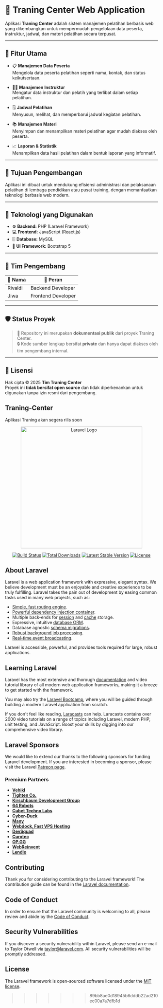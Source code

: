 # 🏫 Traning Center Web Application

Aplikasi **Traning Center** adalah sistem manajemen pelatihan berbasis web yang dikembangkan untuk mempermudah pengelolaan data peserta, instruktur, jadwal, dan materi pelatihan secara terpusat.

---

## 🚀 Fitur Utama

- 📋 **Manajemen Data Peserta**  
  Mengelola data peserta pelatihan seperti nama, kontak, dan status keikutsertaan.

- 👨‍🏫 **Manajemen Instruktur**  
  Mengatur data instruktur dan pelatih yang terlibat dalam setiap pelatihan.

- 🗓️ **Jadwal Pelatihan**  
  Menyusun, melihat, dan memperbarui jadwal kegiatan pelatihan.

- 📚 **Manajemen Materi**  
  Menyimpan dan menampilkan materi pelatihan agar mudah diakses oleh peserta.

- 📈 **Laporan & Statistik**  
  Menampilkan data hasil pelatihan dalam bentuk laporan yang informatif.

---

## 🎯 Tujuan Pengembangan

Aplikasi ini dibuat untuk mendukung efisiensi administrasi dan pelaksanaan pelatihan di lembaga pendidikan atau pusat training, dengan memanfaatkan teknologi berbasis web modern.

---

## 🧰 Teknologi yang Digunakan

- ⚙️ **Backend:** PHP (Laravel Framework)  
- 💻 **Frontend:** JavaScript (React.js)  
- 🗄️ **Database:** MySQL  
- 🎨 **UI Framework:** Bootstrap 5  

---

## 👥 Tim Pengembang

| 👨 Nama | 💼 Peran |
|---------|----------|
| Rivaldi | Backend Developer |
| Jiwa | Frontend Developer |

---

## 🛡️ Status Proyek

> 📢 Repository ini merupakan **dokumentasi publik** dari proyek Traning Center.  
> 🔒 Kode sumber lengkap bersifat **private** dan hanya dapat diakses oleh tim pengembang internal.

---

## 📄 Lisensi

Hak cipta © 2025 **Tim Traning Center**  
Proyek ini **tidak bersifat open source** dan tidak diperkenankan untuk digunakan tanpa izin resmi dari pengembang.

## Traning-Center
Aplikasi Traning akan segera rilis soon
<p align="center"><a href="https://laravel.com" target="_blank"><img src="https://raw.githubusercontent.com/laravel/art/master/logo-lockup/5%20SVG/2%20CMYK/1%20Full%20Color/laravel-logolockup-cmyk-red.svg" width="400" alt="Laravel Logo"></a></p>

<p align="center">
<a href="https://github.com/laravel/framework/actions"><img src="https://github.com/laravel/framework/workflows/tests/badge.svg" alt="Build Status"></a>
<a href="https://packagist.org/packages/laravel/framework"><img src="https://img.shields.io/packagist/dt/laravel/framework" alt="Total Downloads"></a>
<a href="https://packagist.org/packages/laravel/framework"><img src="https://img.shields.io/packagist/v/laravel/framework" alt="Latest Stable Version"></a>
<a href="https://packagist.org/packages/laravel/framework"><img src="https://img.shields.io/packagist/l/laravel/framework" alt="License"></a>
</p>

## About Laravel

Laravel is a web application framework with expressive, elegant syntax. We believe development must be an enjoyable and creative experience to be truly fulfilling. Laravel takes the pain out of development by easing common tasks used in many web projects, such as:

- [Simple, fast routing engine](https://laravel.com/docs/routing).
- [Powerful dependency injection container](https://laravel.com/docs/container).
- Multiple back-ends for [session](https://laravel.com/docs/session) and [cache](https://laravel.com/docs/cache) storage.
- Expressive, intuitive [database ORM](https://laravel.com/docs/eloquent).
- Database agnostic [schema migrations](https://laravel.com/docs/migrations).
- [Robust background job processing](https://laravel.com/docs/queues).
- [Real-time event broadcasting](https://laravel.com/docs/broadcasting).

Laravel is accessible, powerful, and provides tools required for large, robust applications.

## Learning Laravel

Laravel has the most extensive and thorough [documentation](https://laravel.com/docs) and video tutorial library of all modern web application frameworks, making it a breeze to get started with the framework.

You may also try the [Laravel Bootcamp](https://bootcamp.laravel.com), where you will be guided through building a modern Laravel application from scratch.

If you don't feel like reading, [Laracasts](https://laracasts.com) can help. Laracasts contains over 2000 video tutorials on a range of topics including Laravel, modern PHP, unit testing, and JavaScript. Boost your skills by digging into our comprehensive video library.

## Laravel Sponsors

We would like to extend our thanks to the following sponsors for funding Laravel development. If you are interested in becoming a sponsor, please visit the Laravel [Patreon page](https://patreon.com/taylorotwell).

### Premium Partners

- **[Vehikl](https://vehikl.com/)**
- **[Tighten Co.](https://tighten.co)**
- **[Kirschbaum Development Group](https://kirschbaumdevelopment.com)**
- **[64 Robots](https://64robots.com)**
- **[Cubet Techno Labs](https://cubettech.com)**
- **[Cyber-Duck](https://cyber-duck.co.uk)**
- **[Many](https://www.many.co.uk)**
- **[Webdock, Fast VPS Hosting](https://www.webdock.io/en)**
- **[DevSquad](https://devsquad.com)**
- **[Curotec](https://www.curotec.com/services/technologies/laravel/)**
- **[OP.GG](https://op.gg)**
- **[WebReinvent](https://webreinvent.com/?utm_source=laravel&utm_medium=github&utm_campaign=patreon-sponsors)**
- **[Lendio](https://lendio.com)**

## Contributing

Thank you for considering contributing to the Laravel framework! The contribution guide can be found in the [Laravel documentation](https://laravel.com/docs/contributions).

## Code of Conduct

In order to ensure that the Laravel community is welcoming to all, please review and abide by the [Code of Conduct](https://laravel.com/docs/contributions#code-of-conduct).

## Security Vulnerabilities

If you discover a security vulnerability within Laravel, please send an e-mail to Taylor Otwell via [taylor@laravel.com](mailto:taylor@laravel.com). All security vulnerabilities will be promptly addressed.

## License

The Laravel framework is open-sourced software licensed under the [MIT license](https://opensource.org/licenses/MIT).
>>>>>>> 89bb8ae0d18945b6dddb22ad210ec00a7a7dfb1d
